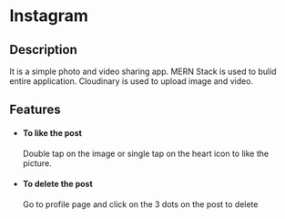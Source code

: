 # Instagram
## Description
It is a simple photo and video sharing app. MERN Stack is used to bulid entire application. Cloudinary is used to upload image and video.
## Features
* #### To like the post
     Double tap on the image or single tap on the heart icon to like the picture.
* #### To delete the post
    Go to profile page and click on the 3 dots on the post to delete
